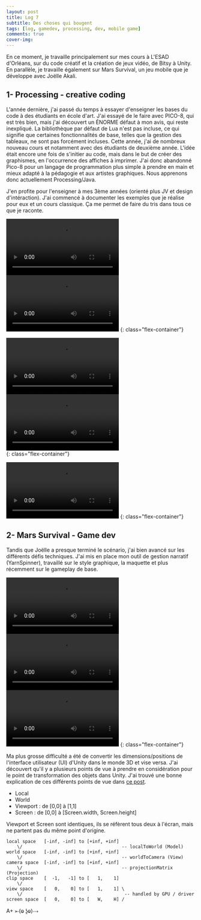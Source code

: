 ```yaml
---
layout: post
title: Log 7 
subtitle: Des choses qui bougent 
tags: [log, gamedev, processing, dev, mobile game]
comments: true
cover-img: 
---
```


En ce moment, je travaille principalement sur mes cours à L'ESAD d'Orléans, sur du code créatif et la création de jeux vidéo, de Bitsy à Unity. En parallèle, je travaille également sur Mars Survival, un jeu mobile que je développe avec Joëlle Akali.

## 1- Processing - creative coding
L'année dernière, j'ai passé du temps à essayer d'enseigner les bases du code à des étudiants en école d'art. J'ai essayé de le faire avec PICO-8, qui est très bien, mais j'ai découvert un ÉNORME défaut à mon avis, qui reste inexpliqué. La bibliothèque par défaut de Lua n'est pas incluse, ce qui signifie que certaines fonctionnalités de base, telles que la gestion des tableaux, ne sont pas forcément incluses. 
Cette année, j'ai de nombreux nouveau cours et notamment avec des étudiants de deuxième année. L'idée était encore une fois de s'initier au code, mais dans le but de créer des graphismes, en l'occurrence des affiches à imprimer. J'ai donc abandonné Pico-8 pour un langage de programmation plus simple à prendre en main et mieux adapté à la pédagogie et aux artistes graphiques. Nous apprenons donc actuellement Processing/Java.

J'en profite pour l'enseigner à mes 3ème années (orienté plus JV et design d'intéraction).  J'ai commencé à documenter les exemples que je réalise pour eux et un cours classique. Ça me permet de faire du tris dans tous ce que je raconte. 

![video1](/assets/postsAssets/logs/7/1.mov) ![video2](/assets/postsAssets/logs/7/2.mov) 
{: class="flex-container"}
	  
![video3](/assets/postsAssets/logs/7/3.mov) ![video4](/assets/postsAssets/logs/7/4.mov)  
{: class="flex-container"}
	  
![video5](/assets/postsAssets/logs/7/5.mov)
{: class="flex-container"}

  
## 2- Mars Survival - Game dev 

Tandis que Joëlle a presque terminé le scénario, j'ai bien avancé sur les différents défis techniques. J'ai mis en place mon outil de gestion narratif (YarnSpinner), travaillé sur le style graphique, la maquette et plus récemment sur le gameplay de base.

![video1](/assets/postsAssets/logs/7/6.mp4) ![video2](/assets/postsAssets/logs/7/7.mp4) ![video2](/assets/postsAssets/logs/7/8.mp4) 
{: class="flex-container"}   

Ma plus grosse difficulté a été de convertir les dimensions/positions de l'interface utilisateur (UI) d'Unity dans le monde 3D et vise versa. J'ai découvert qu'il y a plusieurs points de vue à prendre en considération pour le point de transformation des objets dans Unity. J'ai trouvé une bonne explication de ces différents points de vue dans [ce post](https://discussions.unity.com/t/screen-vs-viewport-what-is-the-difference/28673/2).

- Local
- World
- Viewport : de [0,0] à [1,1]
- Screen : de [0,0] à [Screen.width, Screen.height]

Viewport et Screen sont identiques, ils se réfèrent tous deux à l'écran, mais ne partent pas du même point d'origine.

```
local space   [-inf, -inf] to [+inf, +inf]
    \/                                     -- localToWorld (Model)
world space   [-inf, -inf] to [+inf, +inf]
    \/                                     -- worldToCamera (View)
camera space  [-inf, -inf] to [+inf, +inf]
    \/                                     -- projectionMatrix (Projection)
clip space    [  -1,   -1] to [   1,    1]
    \/                                     
view space    [   0,    0] to [   1,    1] \
    \/                                      -- handled by GPU / driver
screen space  [   0,    0] to [   W,    H] /
```

A+
⤜(ⱺ ʖ̯ⱺ)⤏